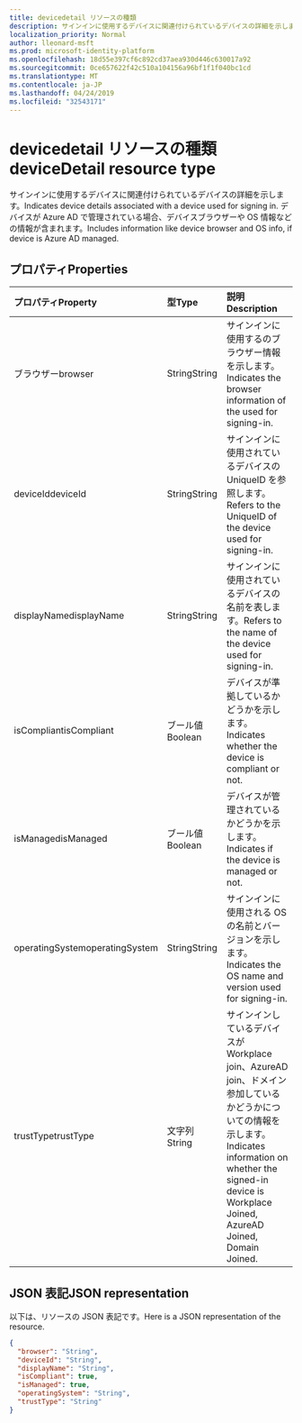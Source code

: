 ```yaml
---
title: devicedetail リソースの種類
description: サインインに使用するデバイスに関連付けられているデバイスの詳細を示します。 デバイスが Azure AD で管理されている場合、デバイスブラウザーや OS 情報などの情報が含まれます。
localization_priority: Normal
author: lleonard-msft
ms.prod: microsoft-identity-platform
ms.openlocfilehash: 18d55e397cf6c892cd37aea930d446c630017a92
ms.sourcegitcommit: 0ce657622f42c510a104156a96bf1f1f040bc1cd
ms.translationtype: MT
ms.contentlocale: ja-JP
ms.lasthandoff: 04/24/2019
ms.locfileid: "32543171"
---
```

# <a name="devicedetail-resource-type"></a><span data-ttu-id="4f108-104">devicedetail リソースの種類</span><span class="sxs-lookup"><span data-stu-id="4f108-104">deviceDetail resource type</span></span>
<span data-ttu-id="4f108-105">サインインに使用するデバイスに関連付けられているデバイスの詳細を示します。</span><span class="sxs-lookup"><span data-stu-id="4f108-105">Indicates device details associated with a device used for signing in.</span></span> <span data-ttu-id="4f108-106">デバイスが Azure AD で管理されている場合、デバイスブラウザーや OS 情報などの情報が含まれます。</span><span class="sxs-lookup"><span data-stu-id="4f108-106">Includes information like device browser and  OS info, if device is Azure AD managed.</span></span>



## <a name="properties"></a><span data-ttu-id="4f108-107">プロパティ</span><span class="sxs-lookup"><span data-stu-id="4f108-107">Properties</span></span>
| <span data-ttu-id="4f108-108">プロパティ</span><span class="sxs-lookup"><span data-stu-id="4f108-108">Property</span></span>     | <span data-ttu-id="4f108-109">型</span><span class="sxs-lookup"><span data-stu-id="4f108-109">Type</span></span>   |<span data-ttu-id="4f108-110">説明</span><span class="sxs-lookup"><span data-stu-id="4f108-110">Description</span></span>|
|:---------------|:--------|:----------|
|<span data-ttu-id="4f108-111">ブラウザー</span><span class="sxs-lookup"><span data-stu-id="4f108-111">browser</span></span>|<span data-ttu-id="4f108-112">String</span><span class="sxs-lookup"><span data-stu-id="4f108-112">String</span></span>|<span data-ttu-id="4f108-113">サインインに使用するのブラウザー情報を示します。</span><span class="sxs-lookup"><span data-stu-id="4f108-113">Indicates the browser information of the used for signing-in.</span></span>|
|<span data-ttu-id="4f108-114">deviceId</span><span class="sxs-lookup"><span data-stu-id="4f108-114">deviceId</span></span>|<span data-ttu-id="4f108-115">String</span><span class="sxs-lookup"><span data-stu-id="4f108-115">String</span></span>|<span data-ttu-id="4f108-116">サインインに使用されているデバイスの UniqueID を参照します。</span><span class="sxs-lookup"><span data-stu-id="4f108-116">Refers to the UniqueID of the device used for signing-in.</span></span>|
|<span data-ttu-id="4f108-117">displayName</span><span class="sxs-lookup"><span data-stu-id="4f108-117">displayName</span></span>|<span data-ttu-id="4f108-118">String</span><span class="sxs-lookup"><span data-stu-id="4f108-118">String</span></span>|<span data-ttu-id="4f108-119">サインインに使用されているデバイスの名前を表します。</span><span class="sxs-lookup"><span data-stu-id="4f108-119">Refers to the name of the device used for signing-in.</span></span>|
|<span data-ttu-id="4f108-120">isCompliant</span><span class="sxs-lookup"><span data-stu-id="4f108-120">isCompliant</span></span>|<span data-ttu-id="4f108-121">ブール値</span><span class="sxs-lookup"><span data-stu-id="4f108-121">Boolean</span></span>|<span data-ttu-id="4f108-122">デバイスが準拠しているかどうかを示します。</span><span class="sxs-lookup"><span data-stu-id="4f108-122">Indicates whether the device is compliant or not.</span></span>|
|<span data-ttu-id="4f108-123">isManaged</span><span class="sxs-lookup"><span data-stu-id="4f108-123">isManaged</span></span>|<span data-ttu-id="4f108-124">ブール値</span><span class="sxs-lookup"><span data-stu-id="4f108-124">Boolean</span></span>|<span data-ttu-id="4f108-125">デバイスが管理されているかどうかを示します。</span><span class="sxs-lookup"><span data-stu-id="4f108-125">Indicates if the device is managed or not.</span></span>|
|<span data-ttu-id="4f108-126">operatingSystem</span><span class="sxs-lookup"><span data-stu-id="4f108-126">operatingSystem</span></span>|<span data-ttu-id="4f108-127">String</span><span class="sxs-lookup"><span data-stu-id="4f108-127">String</span></span>|<span data-ttu-id="4f108-128">サインインに使用される OS の名前とバージョンを示します。</span><span class="sxs-lookup"><span data-stu-id="4f108-128">Indicates the OS name and version used for signing-in.</span></span>|
|<span data-ttu-id="4f108-129">trustType</span><span class="sxs-lookup"><span data-stu-id="4f108-129">trustType</span></span>|<span data-ttu-id="4f108-130">文字列</span><span class="sxs-lookup"><span data-stu-id="4f108-130">String</span></span>|<span data-ttu-id="4f108-131">サインインしているデバイスが Workplace join、AzureAD join、ドメイン参加しているかどうかについての情報を示します。</span><span class="sxs-lookup"><span data-stu-id="4f108-131">Indicates information on whether the signed-in device is Workplace Joined, AzureAD Joined, Domain Joined.</span></span> |

## <a name="json-representation"></a><span data-ttu-id="4f108-132">JSON 表記</span><span class="sxs-lookup"><span data-stu-id="4f108-132">JSON representation</span></span>

<span data-ttu-id="4f108-133">以下は、リソースの JSON 表記です。</span><span class="sxs-lookup"><span data-stu-id="4f108-133">Here is a JSON representation of the resource.</span></span>

<!-- {
  "blockType": "resource",
  "optionalProperties": [

  ],
  "@odata.type": "microsoft.graph.deviceDetail"
}-->

```json
{
  "browser": "String",
  "deviceId": "String",
  "displayName": "String",
  "isCompliant": true,
  "isManaged": true,
  "operatingSystem": "String",
  "trustType": "String"
}

```

<!-- uuid: 8fcb5dbc-d5aa-4681-8e31-b001d5168d79
2015-10-25 14:57:30 UTC -->
<!-- {
  "type": "#page.annotation",
  "description": "deviceDetail resource",
  "keywords": "",
  "section": "documentation",
  "tocPath": ""
}-->
